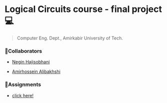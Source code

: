 # Logical Circuits course - final project 💻
>Computer Eng. Dept., Amirkabir University of Tech.

### 👥Collaborators

- [Negin Hajisobhani](https://github.com/neginhsobhani)

- [Amirhossein Alibakhshi](https://github.com/amir78729)

### 📝Assignments

- [click here!](https://github.com/amir78729/Logical-Circuits-Course-Final-Project/blob/master/phase1/LogicDesignProjectFirstPhase.pdf)


